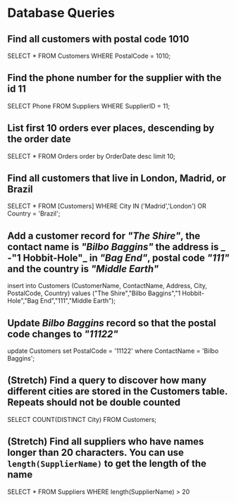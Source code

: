 # Database Queries

## Find all customers with postal code 1010

  SELECT * FROM Customers WHERE PostalCode = 1010;

## Find the phone number for the supplier with the id 11

  SELECT Phone FROM Suppliers WHERE SupplierID = 11;

## List first 10 orders ever places, descending by the order date

  SELECT * FROM Orders order by OrderDate desc limit 10;

## Find all customers that live in London, Madrid, or Brazil

  SELECT * FROM [Customers] WHERE City IN ('Madrid','London') OR Country = 'Brazil';

## Add a customer record for _"The Shire"_, the contact name is _"Bilbo Baggins"_ the address is _ -"1 Hobbit-Hole"_ in _"Bag End"_, postal code _"111"_ and the country is _"Middle Earth"_

  insert into Customers (CustomerName, ContactName, Address, City, PostalCode, Country)
  values ("The Shire","Bilbo Baggins","1 Hobbit-Hole","Bag End","111","Middle Earth");

## Update _Bilbo Baggins_ record so that the postal code changes to _"11122"_

  update Customers
  set PostalCode = '11122'
  where ContactName = 'Bilbo Baggins';

## (Stretch) Find a query to discover how many different cities are stored in the Customers table. Repeats should not be double counted

  SELECT COUNT(DISTINCT City) FROM Customers;

## (Stretch) Find all suppliers who have names longer than 20 characters. You can use `length(SupplierName)` to get the length of the name

  SELECT * FROM Suppliers WHERE length(SupplierName) > 20
